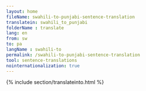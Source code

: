 ```yaml
---
layout: home
fileName: swahili-to-punjabi-sentence-translation
translatein: swahili_to_punjabi
folderName : translate
lang: en
from: sw
to: pa
langName : swahili-to
permalink: /swahili-to-punjabi-sentence-translation
tool: sentence-translations
nointernationalization: true
---
```

{% include section/translateinto.html %}
